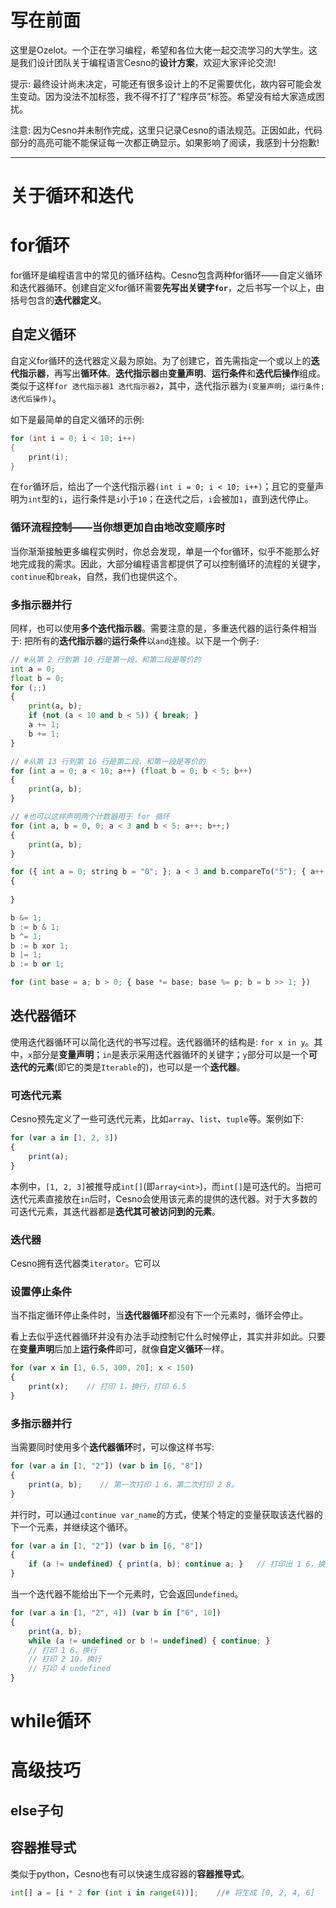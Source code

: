 写在前面
================

这里是Ozelot。一个正在学习编程，希望和各位大佬一起交流学习的大学生。这是我们设计团队关于编程语言Cesno的**设计方案**，欢迎大家评论交流!

提示: 最终设计尚未决定，可能还有很多设计上的不足需要优化，故内容可能会发生变动。因为没法不加标签，我不得不打了“程序员”标签。希望没有给大家造成困扰。

注意: 因为Cesno并未制作完成，这里只记录Cesno的语法规范。正因如此，代码部分的高亮可能不能保证每一次都正确显示。如果影响了阅读，我感到十分抱歉!

----

关于循环和迭代
================

for循环
================

for循环是编程语言中的常见的循环结构。Cesno包含两种for循环——自定义循环和迭代器循环。创建自定义for循环需要**先写出关键字`for`**，之后书写一个以上，由括号包含的**迭代器定义**。

## 自定义循环

自定义for循环的迭代器定义最为原始。为了创建它，首先需指定一个或以上的**迭代指示器**，再写出**循环体**。**迭代指示器**由**变量声明**、**运行条件**和**迭代后操作**组成。类似于这样`for 迭代指示器1 迭代指示器2`，其中，迭代指示器为`(变量声明; 运行条件; 迭代后操作)`。

如下是最简单的自定义循环的示例:

```c++
for (int i = 0; i < 10; i++)
{
    print(i);
}
```

在`for`循环后，给出了一个迭代指示器`(int i = 0; i < 10; i++)`；且它的变量声明为`int`型的`i`，运行条件是`i`小于`10`；在迭代之后，`i`会被加`1`，直到迭代停止。

### 循环流程控制——当你想更加自由地改变顺序时

当你渐渐接触更多编程实例时，你总会发现，单是一个for循环，似乎不能那么好地完成我的需求。因此，大部分编程语言都提供了可以控制循环的流程的关键字，`continue`和`break`，自然，我们也提供这个。

### 多指示器并行

同样，也可以使用**多个迭代指示器**。需要注意的是，多重迭代器的运行条件相当于: 把所有的**迭代指示器**的**运行条件**以`and`连接。以下是一个例子:

```python
// #从第 2 行到第 10 行是第一段，和第二段是等价的
int a = 0;
float b = 0;
for (;;)
{
    print(a, b);
    if (not (a < 10 and b < 5)) { break; }
    a += 1;
    b += 1;
}

// #从第 13 行到第 16 行是第二段，和第一段是等价的 
for (int a = 0; a < 10; a++) (float b = 0; b < 5; b++)
{
    print(a, b);
}

// #也可以这样声明两个计数器用于 for 循环
for (int a, b = 0, 0; a < 3 and b < 5; a++; b++;)
{
    print(a, b);
}

for ({ int a = 0; string b = "0"; }; a < 3 and b.compareTo("5"); { a++; b++; })
{
    
}

b &= 1;
b := b & 1;
b ^= 1;
b := b xor 1;
b |= 1;
b := b or 1;

for (int base = a; b > 0; { base *= base; base %= p; b = b >> 1; })
```

## 迭代器循环

使用迭代器循环可以简化迭代的书写过程。迭代器循环的结构是: `for x in y`。其中，`x`部分是**变量声明**；`in`是表示采用迭代器循环的关键字；`y`部分可以是一个**可迭代的元素**(即它的类是`Iterable`的)，也可以是一个**迭代器**。

### 可迭代元素

Cesno预先定义了一些可迭代元素，比如`array`、`list`、`tuple`等。案例如下:

```typescript
for (var a in [1, 2, 3])
{
    print(a);
}
```

本例中，`[1, 2, 3]`被推导成`int[]`(即`array<int>`)，而`int[]`是可迭代的。当把可迭代元素直接放在`in`后时，Cesno会使用该元素的提供的迭代器。对于大多数的可迭代元素，其迭代器都是**迭代其可被访问到的元素**。

### 迭代器

Cesno拥有迭代器类`iterator`。它可以

### 设置停止条件

当不指定循环停止条件时，当**迭代器循环**都没有下一个元素时，循环会停止。

看上去似乎迭代器循环并没有办法手动控制它什么时候停止，其实并非如此。只要在**变量声明**后加上**运行条件**即可，就像**自定义循环**一样。

```typescript
for (var x in [1, 6.5, 300, 20]; x < 150)
{
    print(x);    // 打印 1，换行，打印 6.5
}
```


### 多指示器并行

当需要同时使用多个**迭代器循环**时，可以像这样书写:

```typescript
for (var a in [1, "2"]) (var b in [6, "8"])
{
    print(a, b);    // 第一次打印 1 6，第二次打印 2 8。
}
```

并行时，可以通过`continue var_name`的方式，使某个特定的变量获取该迭代器的下一个元素，并继续这个循环。

```typescript
for (var a in [1, "2"]) (var b in [6, "8"])
{
    if (a != undefined) { print(a, b); continue a; }   // 打印出 1 6，换行，再打印出 2 6。
}
```

当一个迭代器不能给出下一个元素时，它会返回`undefined`。

```typescript
for (var a in [1, "2", 4]) (var b in ["6", 10])
{
    print(a, b);
    while (a != undefined or b != undefined) { continue; }
    // 打印 1 6，换行
    // 打印 2 10，换行
    // 打印 4 undefined
}
```



# while循环

# 高级技巧

## else子句





## 容器推导式

类似于python，Cesno也有可以快速生成容器的**容器推导式**。

```python
int[] a = [i * 2 for (int i in range(4))];    //# 将生成 [0, 2, 4, 6]
```



